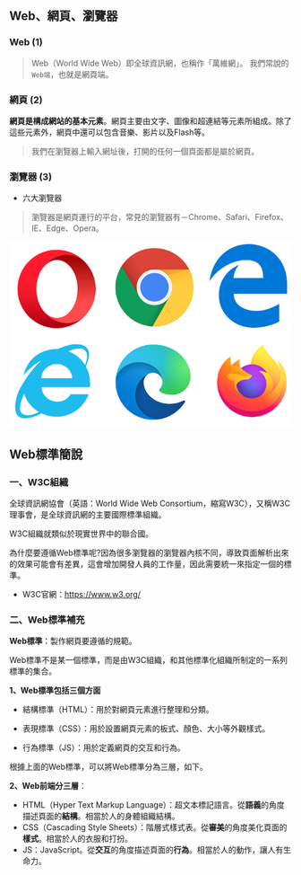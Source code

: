 ## Web、網頁、瀏覽器

### Web (1)
>Web（World Wide Web）即全球資訊網，也稱作「萬維網」。
>我們常說的`Web端`，也就是網頁端。

### 網頁 (2)

**網頁是構成網站的基本元素**。網頁主要由文字、圖像和超連結等元素所組成。除了這些元素外，網頁中還可以包含音樂、影片以及Flash等。

> 我們在瀏覽器上輸入網址後，打開的任何一個頁面都是屬於網頁。

### 瀏覽器 (3)

- 六大瀏覽器

> 瀏覽器是網頁運行的平台，常見的瀏覽器有－Chrome、Safari、Firefox、IE、Edge、Opera。

![](images/browser.png)

## Web標準簡說

### 一、W3C組織
全球資訊網協會（英語：World Wide Web Consortium，縮寫W3C），又稱W3C理事會，是全球資訊網的主要國際標準組織。

W3C組織就類似於現實世界中的聯合國。

為什麼要遵循Web標準呢?因為很多瀏覽器的瀏覽器內核不同，導致頁面解析出來的效果可能會有差異，這會增加開發人員的工作量，因此需要統一來指定一個的標準。

- W3C官網：https://www.w3.org/

### 二、Web標準補充

**Web標準**：製作網頁要遵循的規範。

Web標準不是某一個標準，而是由W3C組織，和其他標準化組織所制定的一系列標準的集合。

**1、Web標準包括三個方面**

- 結構標準（HTML）：用於對網頁元素進行整理和分類。

- 表現標準（CSS）：用於設置網頁元素的板式、顏色、大小等外觀樣式。

- 行為標準（JS）：用於定義網頁的交互和行為。

根據上面的Web標準，可以將Web標準分為三層，如下。

**2、Web前端分三層**：

- HTML（Hyper  Text  Markup  Language）：超文本標記語言。從**語義**的角度描述頁面的**結構**。相當於人的身體組織結構。
- CSS（Cascading Style Sheets）：階層式樣式表。從**審美**的角度美化頁面的**樣式**。相當於人的衣服和打扮。
- JS：JavaScript。從**交互**的角度描述頁面的**行為**。相當於人的動作，讓人有生命力。